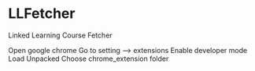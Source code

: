 # LLFetcher
Linked Learning Course Fetcher

Open google chrome
Go to setting --> extensions
Enable developer mode
Load Unpacked 
Choose chrome_extension folder